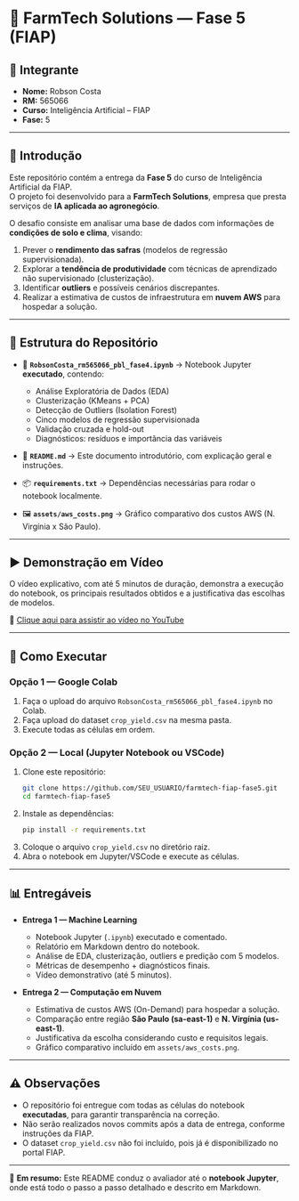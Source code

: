 # 🌱 FarmTech Solutions — Fase 5 (FIAP)

## 👤 Integrante
- **Nome:** Robson Costa  
- **RM:** 565066  
- **Curso:** Inteligência Artificial – FIAP  
- **Fase:** 5  

---

## 📌 Introdução
Este repositório contém a entrega da **Fase 5** do curso de Inteligência Artificial da FIAP.  
O projeto foi desenvolvido para a **FarmTech Solutions**, empresa que presta serviços de **IA aplicada ao agronegócio**.  

O desafio consiste em analisar uma base de dados com informações de **condições de solo e clima**, visando:  
1. Prever o **rendimento das safras** (modelos de regressão supervisionada).  
2. Explorar a **tendência de produtividade** com técnicas de aprendizado não supervisionado (clusterização).  
3. Identificar **outliers** e possíveis cenários discrepantes.  
4. Realizar a estimativa de custos de infraestrutura em **nuvem AWS** para hospedar a solução.  

---

## 📂 Estrutura do Repositório
- 📓 **`RobsonCosta_rm565066_pbl_fase4.ipynb`** → Notebook Jupyter **executado**, contendo:
  - Análise Exploratória de Dados (EDA)  
  - Clusterização (KMeans + PCA)  
  - Detecção de Outliers (Isolation Forest)  
  - Cinco modelos de regressão supervisionada  
  - Validação cruzada e hold-out  
  - Diagnósticos: resíduos e importância das variáveis  

- 📄 **`README.md`** → Este documento introdutório, com explicação geral e instruções.  

- 📦 **`requirements.txt`** → Dependências necessárias para rodar o notebook localmente.  

- 🖼️ **`assets/aws_costs.png`** → Gráfico comparativo dos custos AWS (N. Virgínia x São Paulo).  

---

## ▶️ Demonstração em Vídeo
O vídeo explicativo, com até 5 minutos de duração, demonstra a execução do notebook, os principais resultados obtidos e a justificativa das escolhas de modelos.

🔗 [Clique aqui para assistir ao vídeo no YouTube](https://youtu.be/FL-xDdnsxSU)

---

## 🚀 Como Executar
### Opção 1 — Google Colab
1. Faça o upload do arquivo `RobsonCosta_rm565066_pbl_fase4.ipynb` no Colab.  
2. Faça upload do dataset `crop_yield.csv` na mesma pasta.  
3. Execute todas as células em ordem.  

### Opção 2 — Local (Jupyter Notebook ou VSCode)
1. Clone este repositório:  
   ```bash
   git clone https://github.com/SEU_USUARIO/farmtech-fiap-fase5.git
   cd farmtech-fiap-fase5
   ```
2. Instale as dependências:  
   ```bash
   pip install -r requirements.txt
   ```
3. Coloque o arquivo `crop_yield.csv` no diretório raiz.  
4. Abra o notebook em Jupyter/VSCode e execute as células.  

---

## 📊 Entregáveis
- **Entrega 1 — Machine Learning**  
  - Notebook Jupyter (`.ipynb`) executado e comentado.  
  - Relatório em Markdown dentro do notebook.  
  - Análise de EDA, clusterização, outliers e predição com 5 modelos.  
  - Métricas de desempenho + diagnósticos finais.  
  - Vídeo demonstrativo (até 5 minutos).  

- **Entrega 2 — Computação em Nuvem**  
  - Estimativa de custos AWS (On-Demand) para hospedar a solução.  
  - Comparação entre região **São Paulo (sa-east-1)** e **N. Virgínia (us-east-1)**.  
  - Justificativa da escolha considerando custo e requisitos legais.  
  - Gráfico comparativo incluído em `assets/aws_costs.png`.  

---

## ⚠️ Observações
- O repositório foi entregue com todas as células do notebook **executadas**, para garantir transparência na correção.  
- Não serão realizados novos commits após a data de entrega, conforme instruções da FIAP.  
- O dataset `crop_yield.csv` não foi incluído, pois já é disponibilizado no portal FIAP.  

---

📌 **Em resumo:** Este README conduz o avaliador até o **notebook Jupyter**, onde está todo o passo a passo detalhado e descrito em Markdown.  
